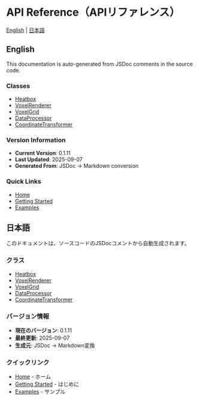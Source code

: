 # API Reference（APIリファレンス）

[English](#english) | [日本語](#日本語)

## English

This documentation is auto-generated from JSDoc comments in the source code.

### Classes

- [Heatbox](Heatbox)
- [VoxelRenderer](VoxelRenderer)
- [VoxelGrid](VoxelGrid)
- [DataProcessor](DataProcessor)
- [CoordinateTransformer](CoordinateTransformer)

### Version Information

- **Current Version**: 0.1.11
- **Last Updated**: 2025-09-07
- **Generated From**: JSDoc → Markdown conversion

### Quick Links

- [Home](Home)
- [Getting Started](Getting-Started)
- [Examples](Examples)

## 日本語

このドキュメントは、ソースコードのJSDocコメントから自動生成されます。

### クラス

- [Heatbox](Heatbox)
- [VoxelRenderer](VoxelRenderer)
- [VoxelGrid](VoxelGrid)
- [DataProcessor](DataProcessor)
- [CoordinateTransformer](CoordinateTransformer)

### バージョン情報

- **現在のバージョン**: 0.1.11
- **最終更新**: 2025-09-07
- **生成元**: JSDoc → Markdown変換

### クイックリンク

- [Home](Home) - ホーム
- [Getting Started](Getting-Started) - はじめに
- [Examples](Examples) - サンプル
